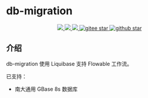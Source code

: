 # db-migration
<p align="center">
    <a target="_blank" href="https://search.maven.org/search?q=g:%22com.github.mengweijin%22%20AND%20a:%22db-migration-flowable%22">
        <img src="https://img.shields.io/maven-central/v/com.github.mengweijin/db-migration-flowable?label=db-migration-flowable&color=blue" />
    </a>
	<a target="_blank" href="https://github.com/mengweijin/db-migration-flowable/blob/master/LICENSE">
		<img src="https://img.shields.io/badge/license-Apache2.0-blue.svg" />
	</a>
	<a target="_blank" href="https://www.oracle.com/technetwork/java/javase/downloads/index.html">
		<img src="https://img.shields.io/badge/JDK-8+-green.svg" />
	</a>
	<a target="_blank" href="https://gitee.com/mengweijin/db-migration-flowable/stargazers">
		<img src="https://gitee.com/mengweijin/db-migration-flowable/badge/star.svg?theme=dark" alt='gitee star'/>
	</a>
	<a target="_blank" href='https://github.com/mengweijin/db-migration-flowable'>
		<img src="https://img.shields.io/github/stars/mengweijin/db-migration-flowable.svg?style=social" alt="github star"/>
	</a>
</p>

## 介绍

db-migration 使用 Liquibase 支持 Flowable 工作流。

已支持：

* 南大通用 GBase 8s 数据库


